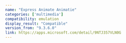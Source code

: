 ```yaml
---
name: "Express Animate Animatie"
categories: ['multimedia']
compatibility: emulation
display_result: "Compatible"
version_from: "9.3.6.0"
link: https://apps.microsoft.com/detail/9NTJ357VLN0G
---
```

